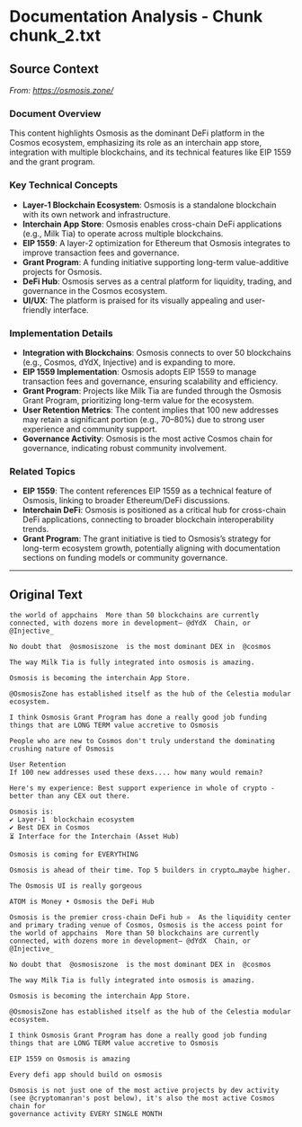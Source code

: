 # Documentation Analysis - Chunk chunk_2.txt

## Source Context
*From: https://osmosis.zone/*

### Document Overview  
This content highlights Osmosis as the dominant DeFi platform in the Cosmos ecosystem, emphasizing its role as an interchain app store, integration with multiple blockchains, and its technical features like EIP 1559 and the grant program.  

### Key Technical Concepts  
- **Layer-1 Blockchain Ecosystem**: Osmosis is a standalone blockchain with its own network and infrastructure.  
- **Interchain App Store**: Osmosis enables cross-chain DeFi applications (e.g., Milk Tia) to operate across multiple blockchains.  
- **EIP 1559**: A layer-2 optimization for Ethereum that Osmosis integrates to improve transaction fees and governance.  
- **Grant Program**: A funding initiative supporting long-term value-additive projects for Osmosis.  
- **DeFi Hub**: Osmosis serves as a central platform for liquidity, trading, and governance in the Cosmos ecosystem.  
- **UI/UX**: The platform is praised for its visually appealing and user-friendly interface.  

### Implementation Details  
- **Integration with Blockchains**: Osmosis connects to over 50 blockchains (e.g., Cosmos, dYdX, Injective) and is expanding to more.  
- **EIP 1559 Implementation**: Osmosis adopts EIP 1559 to manage transaction fees and governance, ensuring scalability and efficiency.  
- **Grant Program**: Projects like Milk Tia are funded through the Osmosis Grant Program, prioritizing long-term value for the ecosystem.  
- **User Retention Metrics**: The content implies that 100 new addresses may retain a significant portion (e.g., 70–80%) due to strong user experience and community support.  
- **Governance Activity**: Osmosis is the most active Cosmos chain for governance, indicating robust community involvement.  

### Related Topics  
- **EIP 1559**: The content references EIP 1559 as a technical feature of Osmosis, linking to broader Ethereum/DeFi discussions.  
- **Interchain DeFi**: Osmosis is positioned as a critical hub for cross-chain DeFi applications, connecting to broader blockchain interoperability trends.  
- **Grant Program**: The grant initiative is tied to Osmosis’s strategy for long-term ecosystem growth, potentially aligning with documentation sections on funding models or community governance.

---

## Original Text
```
the world of appchains  More than 50 blockchains are currently connected, with dozens more in development— @dYdX  Chain, or  @Injective_

No doubt that  @osmosiszone  is the most dominant DEX in  @cosmos

The way Milk Tia is fully integrated into osmosis is amazing.

Osmosis is becoming the interchain App Store.

@OsmosisZone has established itself as the hub of the Celestia modular ecosystem.

I think Osmosis Grant Program has done a really good job funding things that are LONG TERM value accretive to Osmosis

People who are new to Cosmos don't truly understand the dominating crushing nature of Osmosis

User Retention
If 100 new addresses used these dexs.... how many would remain?

Here's my experience: Best support experience in whole of crypto - better than any CEX out there.

Osmosis is:
✔️ Layer-1  blockchain ecosystem
✔️ Best DEX in Cosmos
⏳ Interface for the Interchain (Asset Hub)

Osmosis is coming for EVERYTHING

Osmosis is ahead of their time. Top 5 builders in crypto…maybe higher.

The Osmosis UI is really gorgeous

ATOM is Money • Osmosis the DeFi Hub

Osmosis is the premier cross-chain DeFi hub ⚛️  As the liquidity center and primary trading venue of Cosmos, Osmosis is the access point for the world of appchains  More than 50 blockchains are currently connected, with dozens more in development— @dYdX  Chain, or  @Injective_

No doubt that  @osmosiszone  is the most dominant DEX in  @cosmos

The way Milk Tia is fully integrated into osmosis is amazing.

Osmosis is becoming the interchain App Store.

@OsmosisZone has established itself as the hub of the Celestia modular ecosystem.

I think Osmosis Grant Program has done a really good job funding things that are LONG TERM value accretive to Osmosis

EIP 1559 on Osmosis is amazing

Every defi app should build on osmosis

Osmosis is not just one of the most active projects by dev activity (see @cryptomanran's post below), it's also the most active Cosmos chain for
governance activity EVERY SINGLE MONTH

```